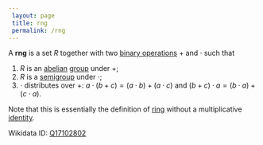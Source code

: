 ```yaml
---
 layout: page
 title: rng
 permalink: /rng
---
```

A **rng** is a set $R$ together with two [binary operations](https://defsmath.github.io/DefsMath/binary_operation) $+$ and $\cdot$ such that
1. $R$ is an [abelian](https://defsmath.github.io/DefsMath/abelian) [group](https://defsmath.github.io/DefsMath/group) under $+$;
2. $R$ is a [semigroup](https://defsmath.github.io/DefsMath/semigroup) under $\cdot$;
3. $\cdot$ distributes over $+$: $a\cdot (b+c)=(a\cdot b) + (a\cdot c)$ and $(b+c)\cdot a = (b\cdot a) + (c\cdot a)$.

Note that this is essentially the definition of [ring](https://defsmath.github.io/DefsMath/ring) without a multiplicative [identity](https://defsmath.github.io/DefsMath/identity_element).

Wikidata ID: [Q17102802](https://www.wikidata.org/wiki/Q17102802)